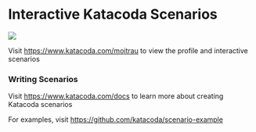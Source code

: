 # Interactive Katacoda Scenarios

[![](http://shields.katacoda.com/katacoda/moitrau/count.svg)](https://www.katacoda.com/moitrau "Get your profile on Katacoda.com")

Visit https://www.katacoda.com/moitrau to view the profile and interactive scenarios

### Writing Scenarios
Visit https://www.katacoda.com/docs to learn more about creating Katacoda scenarios

For examples, visit https://github.com/katacoda/scenario-example
